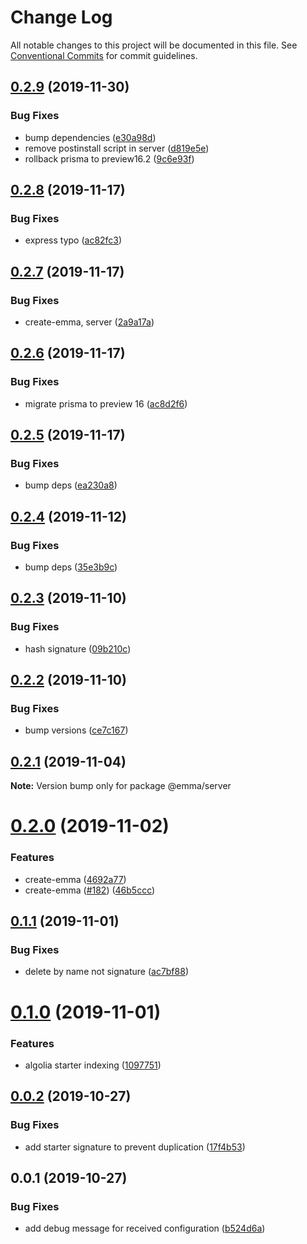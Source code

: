 # Change Log

All notable changes to this project will be documented in this file.
See [Conventional Commits](https://conventionalcommits.org) for commit guidelines.

## [0.2.9](https://github.com/maticzav/emma-cli/compare/@emma/server@0.2.8...@emma/server@0.2.9) (2019-11-30)


### Bug Fixes

* bump dependencies ([e30a98d](https://github.com/maticzav/emma-cli/commit/e30a98dff3dff69f1f55cb2fc5e0b12ecc4bb61a))
* remove postinstall script in server ([d819e5e](https://github.com/maticzav/emma-cli/commit/d819e5e788c019de9a97dd75f7eb98e40a6c5a28))
* rollback prisma to preview16.2 ([9c6e93f](https://github.com/maticzav/emma-cli/commit/9c6e93f984cd87f5141968a3e568822ebb193cf7))





## [0.2.8](https://github.com/maticzav/emma-cli/compare/@emma/server@0.2.7...@emma/server@0.2.8) (2019-11-17)


### Bug Fixes

* express typo ([ac82fc3](https://github.com/maticzav/emma-cli/commit/ac82fc33d2e1c230200d7a34b751254876748fec))





## [0.2.7](https://github.com/maticzav/emma-cli/compare/@emma/server@0.2.6...@emma/server@0.2.7) (2019-11-17)


### Bug Fixes

* create-emma, server ([2a9a17a](https://github.com/maticzav/emma-cli/commit/2a9a17ad88b1271ca76b8a024ddcbc589cd09f63))





## [0.2.6](https://github.com/maticzav/emma-cli/compare/@emma/server@0.2.5...@emma/server@0.2.6) (2019-11-17)


### Bug Fixes

* migrate prisma to preview 16 ([ac8d2f6](https://github.com/maticzav/emma-cli/commit/ac8d2f695884f193d745c585ca727b287474d292))





## [0.2.5](https://github.com/maticzav/emma-cli/compare/@emma/server@0.2.4...@emma/server@0.2.5) (2019-11-17)


### Bug Fixes

* bump deps ([ea230a8](https://github.com/maticzav/emma-cli/commit/ea230a8b143694c2a02e7c913a08ca1b5d18e1a7))





## [0.2.4](https://github.com/maticzav/emma-cli/compare/@emma/server@0.2.3...@emma/server@0.2.4) (2019-11-12)


### Bug Fixes

* bump deps ([35e3b9c](https://github.com/maticzav/emma-cli/commit/35e3b9cd8b6fdc6bf532161ae9e5eb031f0e60e0))





## [0.2.3](https://github.com/maticzav/emma-cli/compare/@emma/server@0.2.2...@emma/server@0.2.3) (2019-11-10)


### Bug Fixes

* hash signature ([09b210c](https://github.com/maticzav/emma-cli/commit/09b210c581be16c982c2ac6588573f00cbe112dd))





## [0.2.2](https://github.com/maticzav/emma-cli/compare/@emma/server@0.2.1...@emma/server@0.2.2) (2019-11-10)


### Bug Fixes

* bump versions ([ce7c167](https://github.com/maticzav/emma-cli/commit/ce7c167e67af76fa4b558f2bd91fcf16633be1cf))





## [0.2.1](https://github.com/maticzav/emma-cli/compare/@emma/server@0.2.0...@emma/server@0.2.1) (2019-11-04)

**Note:** Version bump only for package @emma/server





# [0.2.0](https://github.com/maticzav/emma-cli/compare/@emma/server@0.1.1...@emma/server@0.2.0) (2019-11-02)


### Features

* create-emma ([4692a77](https://github.com/maticzav/emma-cli/commit/4692a77c6d73e5d5d465d67c362012adb9b9bedd))
* create-emma ([#182](https://github.com/maticzav/emma-cli/issues/182)) ([46b5ccc](https://github.com/maticzav/emma-cli/commit/46b5cccaa6cd812f637b13ca5b7078fdb019af9c))





## [0.1.1](https://github.com/maticzav/emma-cli/compare/@emma/server@0.1.0...@emma/server@0.1.1) (2019-11-01)


### Bug Fixes

* delete by name not signature ([ac7bf88](https://github.com/maticzav/emma-cli/commit/ac7bf8811cc5767542c87cf3988c9f2ed1f74448))





# [0.1.0](https://github.com/maticzav/emma-cli/compare/@emma/server@0.0.2...@emma/server@0.1.0) (2019-11-01)


### Features

* algolia starter indexing ([1097751](https://github.com/maticzav/emma-cli/commit/1097751cf0e97bb59dc47dccaf84e9dc8107a871))





## [0.0.2](https://github.com/maticzav/emma-cli/compare/@emma/server@0.0.1...@emma/server@0.0.2) (2019-10-27)


### Bug Fixes

* add starter signature to prevent duplication ([17f4b53](https://github.com/maticzav/emma-cli/commit/17f4b537e8d37eb45a654cbfea0c610758836769))





## 0.0.1 (2019-10-27)


### Bug Fixes

* add debug message for received configuration ([b524d6a](https://github.com/maticzav/emma-cli/commit/b524d6ad2798a53dd8298eb24b3fed5e94dc5b35))
